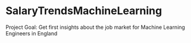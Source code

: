 # SalaryTrendsMachineLearning
Project Goal: Get first insights about the job market for Machine Learning Engineers in England
